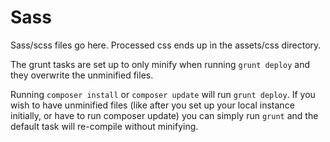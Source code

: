 # Sass

Sass/scss files go here. Processed css ends up in the assets/css directory.

The grunt tasks are set up to only minify when running `grunt deploy` and they overwrite the unminified files.

Running `composer install` or `composer update` will run `grunt deploy`. If you wish to have unminified files (like after you set up your local instance initially, or have to run composer update) you can simply run `grunt` and the default task will re-compile without minifying.
